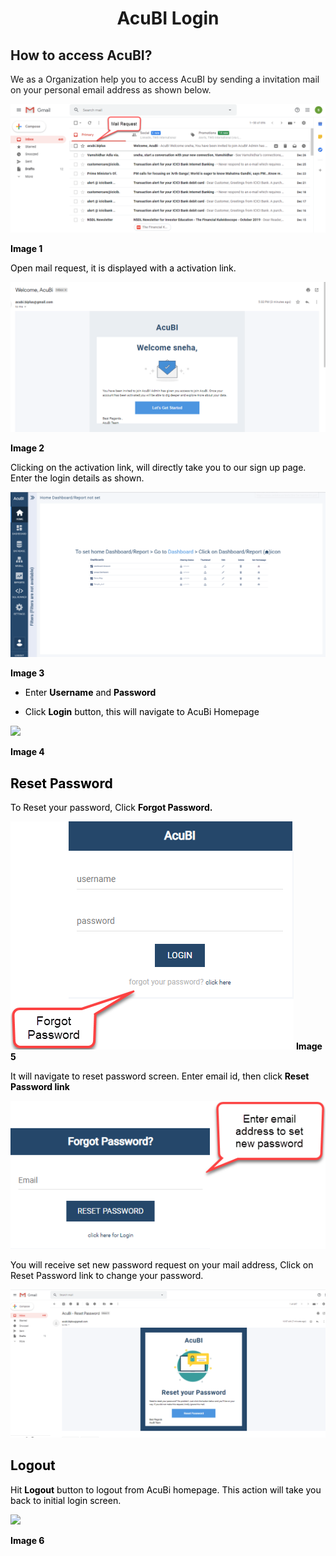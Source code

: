 
 
<center><h1>AcuBI Login</h1></center>


##  How to access AcuBI?


We as a Organization help you to access  AcuBI by sending a invitation mail on your personal email address as shown below. 


![enter image description here](https://raw.githubusercontent.com/sv18042016/fp1/311b38f5dc38623d9e5d7ad399b080eff943e655/images/New_version5/UD_Acubi_Login2.png)

<b><font color = "Black"> Image 1</b>

Open mail request, it is displayed with a activation link.

![enter image description here](https://raw.githubusercontent.com/sv18042016/fp1/c91a926156b87ab9716f0bb33f208e23f0aee55b/images/New_version5/UD_Acubi_Login.png)

<b><font color = "Black"> Image 2</b>

Clicking on the activation link, will directly take you to our sign up page. Enter the login details as shown.


![enter image description here](https://raw.githubusercontent.com/sv18042016/fp1/bb5d4c9f6814109a9645827e267e716c0d044c2a/images/New_version5/Homepage_v5.png)

<b><font color = "Black"> Image 3</b>

-  Enter  <b>Username</b> and <b>Password</b>

- Click  <b>Login</b> button, this will navigate to AcuBi  Homepage

![
](https://raw.githubusercontent.com/sv18042016/fp1/master/images/New_version5/Homepage_v5.png)

<b><font color = "Black"> Image 4</b>

## Reset Password

  To Reset your password, Click <b>Forgot Password.</b>
  
![enter image description here](https://raw.githubusercontent.com/sv18042016/fp1/d699fdaa0ce671092b5221c2b237a80837b2e442/images/New_version5/UD_Acubi_Login1.png)
 <b><font color = "Black"> Image 5</b>

  It will navigate to reset password screen. Enter email id, then click <b>Reset Password link</b> 
  
![enter image description here](https://raw.githubusercontent.com/sv18042016/fp1/d4e2f8591d8f987195c49e386f89047fa0c3ebde/images/New_version5/UD_Acubi_Login4.png)

You will receive set new password request on your mail address, Click on Reset Password link to change your password.

![enter image description here](https://raw.githubusercontent.com/sv18042016/fp1/00c10228ec99c2ee429306bf1259db8dc30e1665/images/New_version5/UD_Acubi_Login5.png)

## Logout

Hit <b>Logout</b> button to logout from AcuBi homepage. This action will take you back to initial login screen.

![
](https://raw.githubusercontent.com/sv18042016/fp1/master/images/New_version5/UD_Logout.png)

<b><font color = "Black"> Image 6</b>

<!--stackedit_data:
eyJoaXN0b3J5IjpbLTExOTAyMTEwMzcsLTIwNzg0MjY4ODEsOT
Y0MzM1ODMsLTUyNDIwMTk3NSwyMTI0NTk5NDQwLC0xMTYzNjYw
MTIzLDQ1Mzg5ODkyNCw2MjQ4NDY1NjQsLTE4MTc0NjgwMDQsMT
AzOTM4NTU5NSwxNzI5NTYzNzgxLDE4NDM0NTkyMDUsMjEwODMy
MDM1MywtNjg2Mjg5NzUxLC0xNDQ0NjYxOTE5LDEzMzQ3MDE3Nz
UsLTc1NDIzNDcwLDE3OTMzNTU5NTksLTgyMDAyNzgwOV19
-->